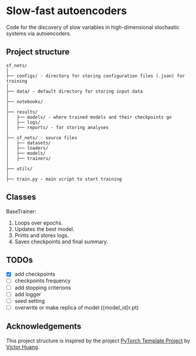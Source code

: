 # Slow-fast autoencoders

Code for the discovery of slow variables in high-dimensional stochastic systems
via autoencoders.


## Project structure

```
sf_nets/
│
├── configs/ - directory for storing configuration files (.json) for training
│
├── data/ - default directory for storing input data
│
├── notebooks/
│
├── results/
│   ├── models/ - where trained models and their checkpoints go
│   ├── logs/
│   ├── reports/ - for storing analyses
│
├── sf_nets/ - source files
│   ├── datasets/
│   ├── loaders/
│   ├── models/
│   ├── trainers/
│
├── utils/
│
├── train.py - main script to start training
```

## Classes

BaseTrainer:
1. Loops over epochs.
2. Updates the best model.
3. Prints and stores logs.
4. Saves checkpoints and final summary.

## TODOs
- [X] add checkpoints
- [ ] checkpoints frequency
- [ ] add stopping criterions
- [ ] add logger
- [ ] seed setting
- [ ] overwrite or make replica of model ({model_id}r.pt)

## Acknowledgements
This project structure is inspired by the project [PyTorch Template Project](https://github.com/victoresque/pytorch-template) by [Victor Huang](https://github.com/victoresque).

